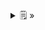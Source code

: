 <details>
  <summary>🗒  »</summary>
<table id="card">
    <tr>
        <td align="center">
            <h3>Principio de sustitución</h3>
        </td>
    </tr>
    <tr>
        <td>
            <p>En cualquier lugar de un programa donde se espera un objeto de un tipo puede aparecer un objeto de un subtipo y el comportamientod el programa no debería cambiar.</p>
        </td>
    </tr>
</table>
</details>

